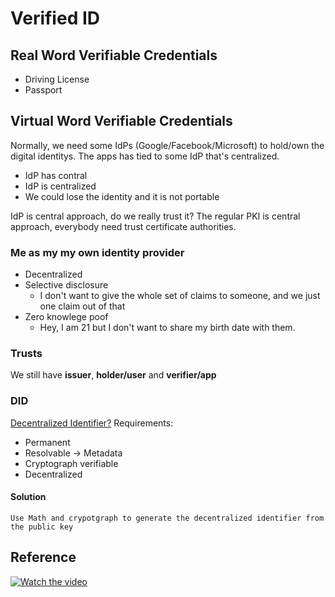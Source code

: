 # Verified ID

## Real Word Verifiable Credentials
* Driving License
* Passport

## Virtual Word Verifiable Credentials

Normally, we need some IdPs (Google/Facebook/Microsoft) to hold/own the digital identitys. The apps has tied to some IdP that's centralized.
* IdP has contral
* IdP is centralized
* We could lose the identity and it is not portable

IdP is central approach, do we really trust it?
The regular PKI is central approach, everybody need trust certificate authorities.

### Me as my my own identity provider
* Decentralized
* Selective disclosure
  - I don't want to give the whole set of claims to someone, and we just one claim out of that
* Zero knowlege poof
  - Hey, I am 21 but I don't want to share my birth date with them.

### Trusts
We still have **issuer**, **holder/user** and **verifier/app**

### DID
[Decentralized Identifier?](https://www.w3.org/TR/did-core/)
Requirements:
* Permanent
* Resolvable -> Metadata
* Cryptograph verifiable
* Decentralized

#### Solution 
```
Use Math and crypotgraph to generate the decentralized identifier from the public key
```

## Reference

[![Watch the video](https://img.youtube.com/vi/BxLSSH_EHjo/hqdefault.jpg)](https://www.youtube.com/embed/BxLSSH_EHjo)

